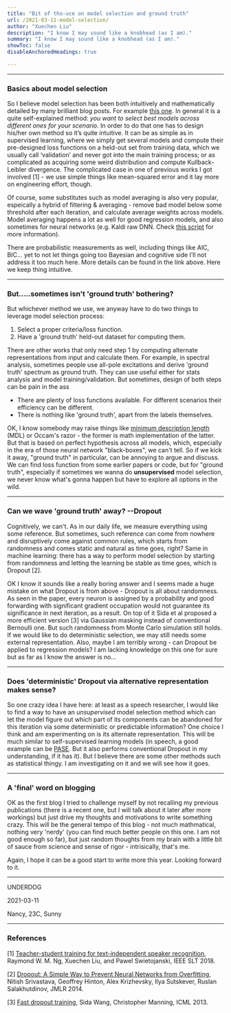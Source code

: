 ```yaml
---
title: "Bit of tho-uce on model selection and ground truth" 
url: /2021-03-11-model-selection/
author: "Xuechen Liu"
description: "I know I may sound like a knobhead (as I am)."
summary: "I know I may sound like a knobhead (as I am)."
showToc: false
disableAnchoredHeadings: true

---
```


---
### Basics about model selection
So I believe model selection has been both intuitively and mathematically detailed by many brilliant blog posts. For example [this one](https://machinelearningmastery.com/a-gentle-introduction-to-model-selection-for-machine-learning/). In general it is a quite self-explained method: *you want to select best models across different ones for your scenario*. In order to do that one has to design his/her own method so it’s quite intuitive. It can be as simple as in supervised learning, where we simply get several models and compute their pre-designed loss functions on a held-out set from training data, which we usually call ‘validation’ and never got into the main training process; or as complicated as acquiring some weird distribution and compute Kullback-Leibler divergence. The complicated case in one of previous works I got involved [1] - we use simple things like mean-squared error and it lay more on engineering effort, though. 

Of course, some substitutes such as model averaging is also very popular, espeically a hybrid of filtering & averaging - remove bad model below some threshold after each iteration, and calculate average weights across models. Model averaging happens a lot as well for good regression models, and also sometimes for neural networks (e.g. Kaldi raw DNN. Check [this script](https://github.com/kaldi-asr/kaldi/blob/master/egs/wsj/s5/steps/nnet3/train_raw_dnn.py) for more information).

There are probabilistic measurements as well, including things like AIC, BIC… yet to not let things going too Bayesian and cognitive side I’ll not address it too much here. More details can be found in the link above. Here we keep thing intuitive.

-------------------
### But.....sometimes isn't 'ground truth' bothering?
But whichever method we use, we anyway have to do two things to leverage model selection process:
1. Select a proper criteria/loss function.
2. Have a 'ground truth' held-out dataset for computing them.

There are other works that only need step 1 by computing alternate representations from input and calculate them. For example, in spectral analysis, sometimes people use all-pole excitations and derive 'ground truth' spectrum as ground truth. They can use useful either for stats analysis and model training/validation. But sometimes, design of both steps can be pain in the ass
* There are plenty of loss functions available. For different scenarios their efficiency can be different.
* There is nothing like 'ground truth', apart from the labels themselves.

OK, I know somebody may raise things like [minimum description length](https://en.wikipedia.org/wiki/Minimum_description_length) (MDL) or Occam's razor - the former is math implementation of the latter. But that is based on perfect hypothesis across all models, which, especially in the era of those neural network "black-boxes", we can't tell. So if we kick it away, "ground truth" in particular, can be annoying to argue and discuss. We can find loss function from some earlier papers or code, but for "ground truth", especially if sometimes we wanna do **unsupervised** model selection, we never know what's gonna happen but have to explore all options in the wild.

-------------------
### Can we wave 'ground truth' away? --Dropout
Cognitively, we can't. As in our daily life, we measure everything using some reference. But sometimes, such reference can come from nowhere and disruptively come against common rules, which starts from randomness and comes static and natural as time goes, right? Same in machine learning: there has a way to perform model selection by starting from randomness and letting the learning be stable as time goes, which is Dropout [2]. 

OK I know it sounds like a really boring answer and I seems made a huge mistake on what Dropout is from above - Dropout is all about randomness. As seen in the paper, every neuron is assigned by a probability and good forwarding with significant gradient occupation would not guarantee its significance in next iteration, as a result. On top of it Sida et al proposed a more efficient version [3] via Gaussian masking instead of conventional Bernoulli one. But such randomness from Monte Carlo simulation still holds. If we would like to do deterministic selection, we may still needs some external representation. Also, maybe I am terribly wrong - can Dropout be applied to regression models? I am lacking knowledge on this one for sure but as far as I know the answer is no...

-------------------
### Does 'deterministic' Dropout via alternative representation makes sense?
So one crazy idea I have here: at least as a speech researcher, I would like to find a way to have an *unsupervised* model selection method which can let the model figure out which part of its components can be abandoned for this iteration via some deterministic or predictable information? One choice I think and am experimenting on is its alternate representation. This will be much similar to self-supervised learning models (in speech, a good example can be [PASE](https://github.com/santi-pdp). But it also performs conventional Dropout in my understanding, if it has it). But I believe there are some other methods such as statistical thingy. I am investigating on it and we will see how it goes.

-------------------
### A 'final' word on blogging
OK as the first blog I tried to challenge myself by not recalling my previous publications (there is a recent one, but I will talk about it later after more workings) but just drive my thoughts and motivations to write something crazy. This will be the general tempo of this blog - not much mathmatical, nothing very 'nerdy' (you can find much better people on this one. I am not good enough so far), but just random thoughts from my brain with a little bit of sauce from science and sense of rigor - intrisically, that's me.

Again, I hope it can be a good start to write more this year. Looking forward to it.

-------------

UNDERDOG 

2021-03-11

Nancy, 23C, Sunny

-------------------
### References
[1] [Teacher-student training for text-independent speaker recognition](https://ieeexplore.ieee.org/document/8639564), Raymond W. M. Ng, Xuechen Liu, and Pawel Swietojanski, IEEE SLT 2018.

[2] [Dropout: A Simple Way to Prevent Neural Networks from Overfitting](https://www.cs.toronto.edu/~hinton/absps/JMLRdropout.pdf), Nitish Srivastava, Geoffrey Hinton, Alex Krizhevsky, Ilya Sutskever, Ruslan Salakhutdinov, JMLR 2014.

[3] [Fast dropout training](https://nlp.stanford.edu/pubs/sidaw13fast.pdf), Sida Wang, Christopher Manning, ICML 2013.